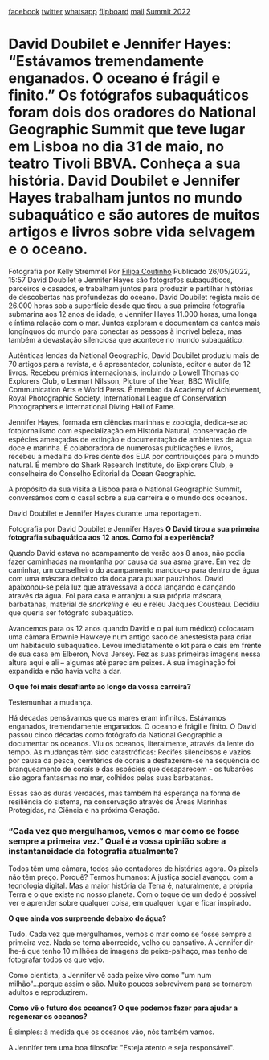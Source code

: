 [facebook](https://www.facebook.com/sharer/sharer.php?u=https%3A%2F%2Fwww.natgeo.pt%2Ffotografia%2F2022%2F05%2Fentrevista-david-doubilet-e-jennifer-hayes) [twitter](https://twitter.com/share?url=https%3A%2F%2Fwww.natgeo.pt%2Ffotografia%2F2022%2F05%2Fentrevista-david-doubilet-e-jennifer-hayes&via=natgeo&text=David%20Doubilet%20e%20Jennifer%20Hayes%3A%20%E2%80%9CEst%C3%A1vamos%20tremendamente%20enganados.%20O%20oceano%20%C3%A9%20fr%C3%A1gil%20e%20finito.%E2%80%9D) [whatsapp](https://web.whatsapp.com/send?text=https%3A%2F%2Fwww.natgeo.pt%2Ffotografia%2F2022%2F05%2Fentrevista-david-doubilet-e-jennifer-hayes) [flipboard](https://share.flipboard.com/bookmarklet/popout?v=2&title=David%20Doubilet%20e%20Jennifer%20Hayes%3A%20%E2%80%9CEst%C3%A1vamos%20tremendamente%20enganados.%20O%20oceano%20%C3%A9%20fr%C3%A1gil%20e%20finito.%E2%80%9D&url=https%3A%2F%2Fwww.natgeo.pt%2Ffotografia%2F2022%2F05%2Fentrevista-david-doubilet-e-jennifer-hayes) [mail](mailto:?subject=NatGeo&body=https%3A%2F%2Fwww.natgeo.pt%2Ffotografia%2F2022%2F05%2Fentrevista-david-doubilet-e-jennifer-hayes%20-%20David%20Doubilet%20e%20Jennifer%20Hayes%3A%20%E2%80%9CEst%C3%A1vamos%20tremendamente%20enganados.%20O%20oceano%20%C3%A9%20fr%C3%A1gil%20e%20finito.%E2%80%9D) [Summit 2022](https://www.natgeo.pt/summit2022) 
# David Doubilet e Jennifer Hayes: “Estávamos tremendamente enganados. O oceano é frágil e finito.” Os fotógrafos subaquáticos foram dois dos oradores do National Geographic Summit que teve lugar em Lisboa no dia 31 de maio, no teatro Tivoli BBVA. Conheça a sua história. David Doubilet e Jennifer Hayes trabalham juntos no mundo subaquático e são autores de muitos artigos e livros sobre vida selvagem e o oceano. 

Fotografia por Kelly Stremmel Por [Filipa Coutinho](https://www.natgeo.pt/autor/filipa-coutinho) Publicado 26/05/2022, 15:57 David Doubilet e Jennifer Hayes são fotógrafos subaquáticos, parceiros e casados, e trabalham juntos para produzir e partilhar histórias de descobertas nas profundezas do oceano. David Doubilet regista mais de 26.000 horas sob a superfície desde que tirou a sua primeira fotografia submarina aos 12 anos de idade, e Jennifer Hayes 11.000 horas, uma longa e íntima relação com o mar. Juntos exploram e documentam os cantos mais longínquos do mundo para conectar as pessoas à incrível beleza, mas também à devastação silenciosa que acontece no mundo subaquático. 

Autênticas lendas da National Geographic, David Doubilet produziu mais de 70 artigos para a revista, e é apresentador, colunista, editor e autor de 12 livros. Recebeu prémios internacionais, incluindo o Lowell Thomas do Explorers Club, o Lennart Nilsson, Picture of the Year, BBC Wildlife, Communication Arts e World Press. É membro da Academy of Achievement, Royal Photographic Society, International League of Conservation Photographers e International Diving Hall of Fame. 

Jennifer Hayes, formada em ciências marinhas e zoologia, dedica-se ao fotojornalismo com especialização em História Natural, conservação de espécies ameaçadas de extinção e documentação de ambientes de água doce e marinha. É colaboradora de numerosas publicações e livros, recebeu a medalha do Presidente dos EUA por contribuições para o mundo natural. É membro do Shark Research Institute, do Explorers Club, e conselheira do Conselho Editorial da Ocean Geographic. 

A propósito da sua visita a Lisboa para o National Geographic Summit, conversámos com o casal sobre a sua carreira e o mundo dos oceanos. 

David Doubilet e Jennifer Hayes durante uma reportagem. 

Fotografia por David Doubilet e Jennifer Hayes **O David tirou a sua primeira fotografia subaquática aos 12 anos. Como foi a experiência?** 

Quando David estava no acampamento de verão aos 8 anos, não podia fazer caminhadas na montanha por causa da sua asma grave. Em vez de caminhar, um conselheiro do acampamento mandou-o para dentro de água com uma máscara debaixo da doca para puxar pauzinhos. David apaixonou-se pela luz que atravessava a doca lançando e dançando através da água. Foi para casa e arranjou a sua própria máscara, barbatanas, material de _snorkeling_ e leu e releu Jacques Cousteau. Decidiu que queria ser fotógrafo subaquático. 

Avancemos para os 12 anos quando David e o pai (um médico) colocaram uma câmara Brownie Hawkeye num antigo saco de anestesista para criar um habitáculo subaquático. Levou imediatamente o kit para o cais em frente de sua casa em Elberon, Nova Jersey. Fez as suas primeiras imagens nessa altura aqui e ali – algumas até pareciam peixes. A sua imaginação foi expandida e não havia volta a dar. 

**O que foi mais desafiante ao longo da vossa carreira?** 

Testemunhar a mudança. 

Há décadas pensávamos que os mares eram infinitos. Estávamos enganados, tremendamente enganados. O oceano é frágil e finito. O David passou cinco décadas como fotógrafo da National Geographic a documentar os oceanos. Viu os oceanos, literalmente, através da lente do tempo. As mudanças têm sido catastróficas: Recifes silenciosos e vazios por causa da pesca, cemitérios de corais a desfazerem-se na sequência do branqueamento de corais e das espécies que desaparecem - os tubarões são agora fantasmas no mar, colhidos pelas suas barbatanas. 

Essas são as duras verdades, mas também há esperança na forma de resiliência do sistema, na conservação através de Áreas Marinhas Protegidas, na Ciência e na próxima Geração. 

### “Cada vez que mergulhamos, vemos o mar como se fosse sempre a primeira vez.” **Qual é a vossa opinião sobre a** **instantaneidade da fotografia atualmente?** 

Todos têm uma câmara, todos são contadores de histórias agora. Os pixels não têm preço. Porquê? Termos humanos: A justiça social avançou com a tecnologia digital. Mas a maior história da Terra é, naturalmente, a própria Terra e o que existe no nosso planeta. Com o toque de um dedo é possível ver e aprender sobre qualquer coisa, em qualquer lugar e ficar inspirado. 

**O que ainda vos surpreende debaixo de água?** 

Tudo. Cada vez que mergulhamos, vemos o mar como se fosse sempre a primeira vez. Nada se torna aborrecido, velho ou cansativo. A Jennifer dir-lhe-á que tenho 10 milhões de imagens de peixe-palhaço, mas tenho de fotografar todos os que vejo. 

Como cientista, a Jennifer vê cada peixe vivo como "um num milhão"...porque assim o são. Muito poucos sobrevivem para se tornarem adultos e reproduzirem. 

**Como vê o futuro dos oceanos? O que podemos fazer para ajudar a regenerar os oceanos?** 

É simples: à medida que os oceanos vão, nós também vamos. 

A Jennifer tem uma boa filosofia: "Esteja atento e seja responsável". 

